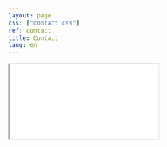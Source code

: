 ```yaml
---
layout: page
css: ["contact.css"]
ref: contact
title: Contact
lang: en
---
```

<div class="col s12">
  <div class="icontain">
    <iframe src="{{site.contact_url}}">Loading...</iframe>
  </div>
</div>
